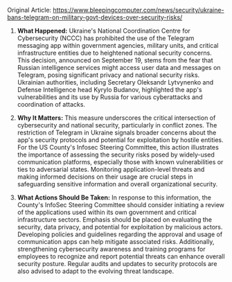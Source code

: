 Original Article: https://www.bleepingcomputer.com/news/security/ukraine-bans-telegram-on-military-govt-devices-over-security-risks/

1) **What Happened:**
Ukraine's National Coordination Centre for Cybersecurity (NCCC) has prohibited the use of the Telegram messaging app within government agencies, military units, and critical infrastructure entities due to heightened national security concerns. This decision, announced on September 19, stems from the fear that Russian intelligence services might access user data and messages on Telegram, posing significant privacy and national security risks. Ukrainian authorities, including Secretary Oleksandr Lytvynenko and Defense Intelligence head Kyrylo Budanov, highlighted the app's vulnerabilities and its use by Russia for various cyberattacks and coordination of attacks.

2) **Why It Matters:**
This measure underscores the critical intersection of cybersecurity and national security, particularly in conflict zones. The restriction of Telegram in Ukraine signals broader concerns about the app's security protocols and potential for exploitation by hostile entities. For the US County's Infosec Steering Committee, this action illustrates the importance of assessing the security risks posed by widely-used communication platforms, especially those with known vulnerabilities or ties to adversarial states. Monitoring application-level threats and making informed decisions on their usage are crucial steps in safeguarding sensitive information and overall organizational security.

3) **What Actions Should Be Taken:**
In response to this information, the County's InfoSec Steering Committee should consider initiating a review of the applications used within its own government and critical infrastructure sectors. Emphasis should be placed on evaluating the security, data privacy, and potential for exploitation by malicious actors. Developing policies and guidelines regarding the approval and usage of communication apps can help mitigate associated risks. Additionally, strengthening cybersecurity awareness and training programs for employees to recognize and report potential threats can enhance overall security posture. Regular audits and updates to security protocols are also advised to adapt to the evolving threat landscape.